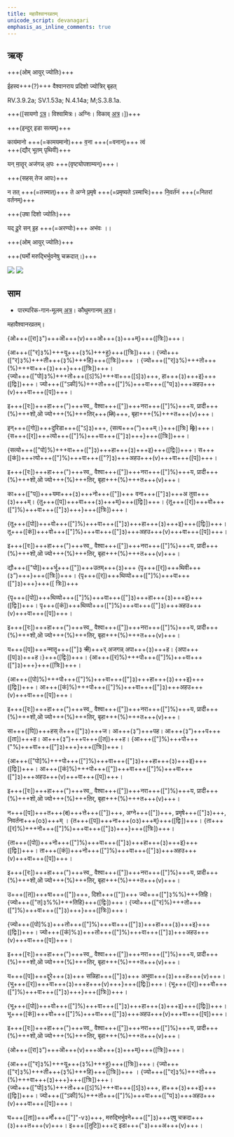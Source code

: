 ```yaml
---
title: महावैश्वानरव्रतम्  
unicode_script: devanagari  
emphasis_as_inline_comments: true
---   
```


## ऋक्

+++(ओम् आयुर् ज्योतिः)+++

ईहस्व+++(?)+++ वैश्वानराय प्रदिशो ज्योत्रिर् बृहत्

RV.3.9.2a; SV.1.53a; N.4.14a; M;S.3.8.1a.

+++([सायणो [ऽत्र](https://archive.org/stream/RgVedaWithSayanasCommentaryPart2/rv_sayanabhasya_part2#page/n278/mode/1up&sa=D&ust=1542425956365000)। विश्वामित्रः। अग्निः। विकाव् [अत्र](https://sa.wikisource.org/wiki/%E0%A4%B8%E0%A4%BE%E0%A4%AE%E0%A4%B5%E0%A5%87%E0%A4%A6%E0%A4%83/%E0%A4%95%E0%A5%8C%E0%A4%A5%E0%A5%81%E0%A4%AE%E0%A5%80%E0%A4%AF%E0%A4%BE/%E0%A4%B8%E0%A4%82%E0%A4%B9%E0%A4%BF%E0%A4%A4%E0%A4%BE/%E0%A4%AA%E0%A5%82%E0%A4%B0%E0%A5%8D%E0%A4%B5%E0%A4%BE%E0%A4%B0%E0%A5%8D%E0%A4%9A%E0%A4%BF%E0%A4%95%E0%A4%83/%E0%A4%9B%E0%A4%A8%E0%A5%8D%E0%A4%A6_%E0%A4%86%E0%A4%B0%E0%A5%8D%E0%A4%9A%E0%A4%BF%E0%A4%95%E0%A4%83/1.1.1_%E0%A4%AA%E0%A5%8D%E0%A4%B0%E0%A4%A5%E0%A4%AE%E0%A4%AA%E0%A5%8D%E0%A4%B0%E0%A4%AA%E0%A4%BE%E0%A4%A0%E0%A4%95%E0%A4%83/1.1.1.5_%E0%A4%AA%E0%A4%9E%E0%A5%8D%E0%A4%9A%E0%A4%AE%E0%A5%80_%E0%A4%A6%E0%A4%B6%E0%A4%A4%E0%A4%BF%E0%A4%83&sa=D&ust=1542425956366000)।])+++

+++(इन्दुर् इडा सत्यम्)+++

काय॑मानो +++(=कामयमानो)+++ व॒ना +++(=वनान्)+++ त्वं  
+++(द्यौर् भूतम् पृथिवी)+++

 यन् मा॒तॄर् अज॑गन्न् अ॒पः +++(वृष्ट्योपशाम्यन्)+++।

+++(सहस् तेज आपः)+++

न तत् +++(=तस्मात्)+++ ते अग्ने प्र॒मृषे +++(=प्रमृष्यते ऽस्माभिः)+++ नि॒वर्त॑नं +++(=नितरां वर्तनम्)+++

+++(उषा दिशो ज्योतिः)+++

यद् दू॒रे सन् इ॒ह +++(=अरण्योः)+++ अभ॑वः ।।

+++(ओम् आयुर् ज्योतिः)+++

+++(घर्मो मरुद्भिर्भुवनेषु चक्रदात्।)+++

![](../../images/forest-fire.jpg)
![](../../images/lightning.jpg)


## साम

- पारम्परिक-गान-मूलम् [अत्र](https://archive.org/stream/sAmaveda-jaiminIya-paravastu-paramparA-docs/AASHEERVACHANA%20SAAMAANI#page/n7/mode/1up&sa=D&ust=1542425956368000)। कौथुमगानम् [अत्र](https://archive.org/details/SamaVedaSanhitaWithSayanabhashyaVolume2SatyavrataSamasrami1876bis_201804/page/n521&sa=D&ust=1542425956368000)।
<div class="audioEmbed"  caption="रामानुजार्यः 1974 " src="https://archive
.org/download/jaiminIya-sAma-gAna-paravastu-tradition-rAmAnuja/mahAvaishvAnaravratam.mp3"></div>
<div class="audioEmbed"  caption="गोपालार्यः 2015  " src="https://archive
.org/download/jaiminIya-sAma-gAna-paravastu-tradition-gopAla-2015/mahAvaishvAnaravratam.mp3"></div>
<div class="audioEmbed"  caption="गोपालपवनयोर् अनुवचनम् 2015 1x" src="https://archive
.org/download/jaiminIya-sAma-gAna-paravastu-tradition-anuvachanam-gopAla-pavana-2015/mahAvaishvAnaravratam.mp3"></div>
<div class="audioEmbed"  caption="गोपालपवनयोर् अनुवचनम् 2015 1.5x" src="https://archive
.org/download/jaiminIya-sAma-gAna-paravastu-tradition-anuvachanam-gopAla-pavana-2015-150p-speed/mahAvaishvAnaravratam.mp3"></div>

महावैश्वानरव्रतम्।

{ओ+++([रा]३")+++ऒ+++(v)+++ओ+++(३)+++म्}+++([त्रिः])+++।

{आ+++(["र]३%)+++यू+++(३%)+++हु}+++([त्रिः])+++। {ज्यो+++(["र]३%)+++ती+++(३%)+++हि}+++([त्रिः])+++ । {ज्यो+++(["र]३%)+++तो+++(%)+++वा+++(३)+++}+++([त्रिः])+++।  
{ज्यो+++(["पो]३%)+++तो+++([ऽ]%)+++वा+++([ऽ]३)+++, हा+++(३)+++इ}+++([द्विः])+++। ज्यो+++(["ऽकी]%)+++तो+++(["]%)+++वा+++(["प]३)+++अहउ+++(v)+++वा+++([प])+++।

इ+++([रः])+++हा+++(")+++स्व,, वैश्वा+++(["])+++नरा+++(["]%)+++य, प्रादी+++(%)+++शॊ,ऒ ज्यो+++(%)+++तिर्+++(~~ति~~)+++, बृहा+++(%)+++त+++(v)+++।

इन्+++([गो])+++दुरिडा+++(["ऽ]३)+++, {सत्य+++(”)+++म्।}+++([त्रिः] ~~द्विः~~)+++। {स+++([र])+++त्यो+++(["]%)+++वा+++(["]३)+++}+++([त्रिः])+++।

{सत्यो+++(["पो]%)+++वा+++(["]३)+++हा+++(३)+++इ}+++([द्विः])+++। स+++([कं])+++त्यो+++(["]%)+++वा+++(["?]३)+++अहउ+++(v)+++वा+++([प])+++।

इ+++([रः])+++हा+++(")+++स्व,, वैश्वा+++(["])+++नरा+++(["]%)+++य, प्रादी+++(%)+++शॊ,ऒ ज्यो+++(%)+++तिर्, बृहा+++(%)+++त+++(v)+++।

का+++(["प])+++यमा+++(३)+++नो+++(["])+++ वना+++(["]३)+++अ तुवा+++(३)+++म्। {तु+++([प])+++वा+++(३)+++म्}+++([द्विः])+++। {तू+++([र])+++वो+++(["]%)+++वा+++(["]३)+++}+++([त्रिः])+++।

{तू+++([पो])+++वो+++(["]%)+++वा+++(["]३)+++हा+++(३)+++इ}+++([द्विः])+++। तू+++([कं])+++वो+++(["]%)+++वा+++(["]३)+++अहउ+++(v)+++वा+++([प])+++।

इ+++([रः])+++हा+++(")+++स्व,, वैश्वा+++(["])+++नरा+++(["]%)+++य, प्रादी+++(%)+++शॊ,ऒ ज्यो+++(%)+++तिर्, बृहा+++(%)+++त+++(v)+++।

द्यौ+++(["पो])+++र्भू+++(["])+++उतम्+++(३)+++ {पृ+++([र])+++थिवी+++(३”)+++}+++([त्रिः])+++। {पृ+++([र])+++थिव्यो+++(["]%)+++वा+++(["]३)+++}+++([ त्रिः])+++

{पृ+++([पो])+++थिव्यो+++(["]%)+++वा+++(["]३)+++हा+++(३)+++इ}+++([द्विः])+++। पृ+++([कं])+++थिव्यो+++(["]%)+++वा+++(["]३)+++अहउ+++(v)+++वा+++([प])+++।

  
इ+++([रः])+++हा+++(")+++स्व,, वैश्वा+++(["])+++नरा+++(["]%)+++य, प्रादी+++(%)+++शॊ,ऒ ज्यो+++(%)+++तिर्, बृहा+++(%)+++त+++(v)+++।

य+++([प])+++न्मातॄ+++(["]३ ~~त्री~~)+++र् अजगन्न् अपा+++(३)+++ह। {अपा+++([प]३)+++ह।}+++([द्विः])+++। {आ+++([र]%)+++पो+++(["]%)+++वा+++(["]३)+++}+++([त्रिः])+++।

{आ+++([पो]%)+++पो+++(["]%)+++वा+++(["]३)+++हा+++(३)+++इ}+++([द्विः])+++। आ+++([कं]%)+++पो+++(["]%)+++वा+++(["]३)+++अहउ+++(v)+++वा+++([प])+++।

इ+++([रः])+++हा+++(")+++स्व,, वैश्वा+++(["])+++नरा+++(["]%)+++य, प्रादी+++(%)+++शॊ,ऒ ज्यो+++(%)+++तिर्, बृहा+++(%)+++त+++(v)+++।

सा+++([पि])+++हस् ते+++(["]३)+++ज। आ+++(३”)+++पह। आ+++(३”)+++प+++([ता])+++ह। आ+++(३”)+++प+++([त])+++ह। {आ+++(["]%)+++पो+++("%)+++वा+++(["]३)+++}+++([त्रिः])+++।

{आ+++(["पो]%)+++पो+++(["]%)+++वा+++(["]३)+++हा+++(३)+++इ}+++([द्विः])+++। आ+++([कं]%)+++पो+++(["])+++वा+++(["]%)+++वा+++(["]३)+++अहउ+++(v)+++वा+++([प])+++।

  
इ+++([रः])+++हा+++(")+++स्व,, वैश्वा+++(["])+++नरा+++(["]%)+++य, प्रादी+++(%)+++शॊ,ऒ ज्यो+++(%)+++तिर्, बृहा+++(%)+++त+++(v)+++।

न+++([प])+++त+++(~~द~~)+++त्ते+++(["])+++, अग्ने+++(["])+++, प्रमृषे+++(["]३)+++, निवर्तना+++(o३)+++म् । {त+++([प])+++ना+++(o३)+++म्}+++([द्विः])+++। {ता+++([र]%)+++नो+++(["]%)+++वा+++(["]३)+++}+++([त्रिः])+++।

{ता+++([पो])+++नो+++(["]%)+++वा+++(["]३)+++हा+++(३)+++इ}+++([द्विः])+++। ता+++([कं])+++नो+++(["]%)+++वा+++(["]३)+++अहउ+++(v)+++वा+++([प])+++।

इ+++([रः])+++हा+++(")+++स्व,, वैश्वा+++(["])+++नरा+++(["]%)+++य, प्रादी+++(%)+++शॊ,ऒ ज्यो+++(%)+++तिर्, बृहा+++(%)+++त+++(v)+++।

उ+++([त])+++षा+++(["])+++, दिशो+++(["])+++ ज्यो+++(["]३%%)+++तिहि। {ज्यो+++(["त]३%%)+++तिहि}+++([द्विः])+++। {ज्यो+++(["र]%)+++तो+++(["]%)+++वा+++(["]३)+++}+++([त्रिः])+++।

{ज्यो+++([पो]%३)+++तो+++(["]%)+++वा+++(["]३)+++हा+++(३)+++इ}+++([द्विः])+++। ज्यो+++([कं]%३)+++तो+++(["]%)+++वा+++(["]३)+++अहउ+++(v)+++वा+++([प])+++।

इ+++([रः])+++हा+++(")+++स्व,, वैश्वा+++(["])+++नरा+++(["]%)+++य, प्रादी+++(%)+++शॊ,ऒ ज्यो+++(%)+++तिर्, बृहा+++(%)+++त+++(v)+++।

य+++([प])+++द्दूरे+++(३)+++ सन्निहा+++(["]३)+++ अभुवा+++(३)+++ह+++(v)+++। {भु+++([र])+++वा+++(३)+++ह+++(v)+++}+++([द्विः])+++। {भू+++([र])+++वो+++(["]%)+++वा+++(["]३)+++}+++([त्रिः])+++।

{भू+++([पो])+++वो+++(["]%)+++वा+++(["]३)+++हा+++(३)+++इ}+++([द्विः])+++। भू+++([कं])+++वो+++(["]%)+++वा+++(["]३)+++अहउ+++(v)+++वा+++([प])+++।

इ+++([रः])+++हा+++(")+++स्व,, वैश्वा+++(["])+++नरा+++(["]%)+++य, प्रादी+++(%)+++शॊ,ऒ ज्यो+++(%)+++तिर्, बृहा+++(%)+++त+++(v)+++।

{ओ+++([रा]३”)+++ऒ+++(v)+++ओ+++(३)+++म्}+++([त्रिः])+++।

{आ+++(["र]३%)+++यू+++(३%)+++हु}+++([त्रिः])+++। {ज्यो+++(["र]३%)+++ती+++(३%)+++हि}+++([त्रिः])+++ । {ज्यो+++(["र]३%)+++तो+++(%)+++वा+++(३)+++}+++([त्रिः])+++।  
{ज्यो+++(["पो]३%)+++तो+++([ऽ]%)+++वा+++([ऽ]३)+++, हा+++(३)+++इ}+++([द्विः])+++। ज्यो+++(["ऽकी]%)+++तो+++(["]%)+++वा+++(["प]३)+++अहउ+++(v)+++वा+++([प])+++।

घ+++([ता])+++र्मो+++(["]"-v३)+++, मरुद्भिर्भुवने+++(["]३)+++एषु चक्रदा+++(३)+++त+++(v)+++। इ+++([तुटि])+++ट् इडा+++("३)+++अ+++(v)+++।